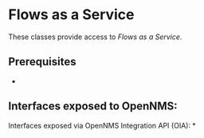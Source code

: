 # Flows as a Service

These classes provide access to _Flows as a Service_.

## Prerequisites
* 

## Interfaces exposed to OpenNMS:
Interfaces exposed via OpenNMS Integration API (OIA):
* 